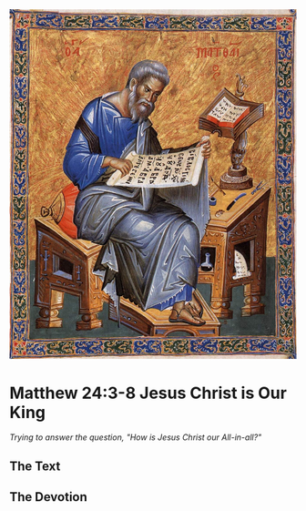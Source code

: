 <img class="intro-right" src="art-matthew.jpg">

# Matthew 24:3-8 Jesus Christ is Our King

*Trying to answer the question, "How is Jesus Christ our All-in-all?"*

## The Text

## The Devotion